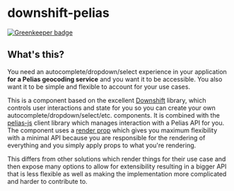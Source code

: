 # downshift-pelias

[![Greenkeeper badge](https://badges.greenkeeper.io/louh/downshift-pelias.svg)](https://greenkeeper.io/)

## What's this?

You need an autocomplete/dropdown/select experience in your application **for a Pelias geocoding service** and you want it to be accessible. You also want it to be simple and flexible to account for your use cases.

This is a component based on the excellent [Downshift](https://github.com/downshift-js/downshift) library, which controls user interactions and state for you so you can create your own autocomplete/dropdown/select/etc. components. It is combined with the [pelias-js](https://www.npmjs.com/package/pelias-js) client library which manages interaction with a Pelias API for you. The component uses a [render prop][use-a-render-prop] which gives you maximum flexibility with a minimal API because you are responsible for the rendering of everything and you simply apply props to what you're rendering.

This differs from other solutions which render things for their use case and then expose many options to allow for extensibility resulting in a bigger API that is less flexible as well as making the implementation more complicated and harder to contribute to.

[use-a-render-prop]: https://cdb.reacttraining.com/use-a-render-prop-50de598f11ce
